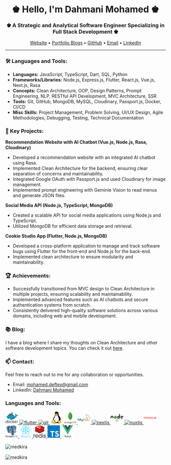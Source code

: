 <h1 align="center">♚ Hello, I'm Dahmani Mohamed ♚</h1>
<h3 align="center">♚ A Strategic and Analytical Software Engineer Specializing in Full Stack Development ♚</h3>


<p align="center">
  <a href="https://totaltechtn.com">Website</a> •
  <a href="https://dehmani-mohamed.vercel.app/blogs">Portfolio Blogs</a> •
  <a href="https://github.com/medkira">GitHub</a> •
  <a href="mailto:mohamed.deftex@gmail.com">Email</a> •
  <a href="https://www.linkedin.com/in/mohamed-dahmani-64574a266/">LinkedIn</a>
</p>

---

### 🛠️ Languages and Tools:
- **Languages:** JavaScript, TypeScript, Dart, SQL, Python
- **Frameworks/Libraries:** Node.js, Express.js, Flutter, React.js, Vue.js, Next.js, Rasa
- **Concepts:** Clean Architecture, OOP, Design Patterns, Prompt Engineering, NLP, RESTful API Development, MVC Architecture, SSR
- **Tools:** Git, GitHub, MongoDB, MySQL, Cloudinary, Passport.js, Docker, CI/CD
- **Misc Skills:** Project Management, Problem Solving, UI/UX Design, Agile Methodologies, Debugging, Testing, Technical Documentation

### 🚀 Key Projects:
   **Recommendation Website with AI Chatbot (Vue.js, Node.js, Rasa, Cloudinary)**
   - Developed a recommendation website with an integrated AI chatbot using Rasa.
   - Implemented Clean Architecture for the backend, ensuring clear separation of concerns and maintainability.
   - Integrated Google OAuth with Passport.js and used Cloudinary for image management.
   - Implemented prompt engineering with Geminie Vision to read menus and generate JSON files.

   **Social Media API (Node.js, TypeScript, MongoDB)**
   - Created a scalable API for social media applications using Node.js and TypeScript.
   - Utilized MongoDB for efficient data storage and retrieval.
     
   **Cookie Studio App (Flutter, Node.js, MongoDB)**
   - Developed a cross-platform application to manage and track software bugs using Flutter for the front-end and Node.js for the back-end.
   - Implemented clean architecture to ensure modularity and maintainability.
 


### 🏆 Achievements:
- Successfully transitioned from MVC design to Clean Architecture in multiple projects, ensuring scalability and maintainability.
- Implemented advanced features such as AI chatbots and secure authentication systems from scratch.
- Consistently delivered high-quality software solutions across various domains, including web and mobile development.

### 📚 Blog:
I have a blog where I share my thoughts on Clean Architecture and other software development topics. You can check it out [here](https://dehmani-mohamed.vercel.app/blogs).

### 📫 Contact:
Feel free to reach out to me for any collaboration or opportunities.
- Email: mohamed.deftex@gmail.com
- LinkedIn: [Dahmani Mohamed](https://www.linkedin.com/in/dahmani-mohamed/)
<h3 align="left">Languages and Tools:</h3>
<p align="left"> <a href="https://www.docker.com/" target="_blank" rel="noreferrer"> <img src="https://raw.githubusercontent.com/devicons/devicon/master/icons/docker/docker-original-wordmark.svg" alt="docker" width="40" height="40"/> </a> <a href="https://flutter.dev" target="_blank" rel="noreferrer"> <img src="https://www.vectorlogo.zone/logos/flutterio/flutterio-icon.svg" alt="flutter" width="40" height="40"/> </a> <a href="https://git-scm.com/" target="_blank" rel="noreferrer"> <img src="https://www.vectorlogo.zone/logos/git-scm/git-scm-icon.svg" alt="git" width="40" height="40"/> </a> <a href="https://www.linux.org/" target="_blank" rel="noreferrer"> <img src="https://raw.githubusercontent.com/devicons/devicon/master/icons/linux/linux-original.svg" alt="linux" width="40" height="40"/> </a> <a href="https://www.mongodb.com/" target="_blank" rel="noreferrer"> <img src="https://raw.githubusercontent.com/devicons/devicon/master/icons/mongodb/mongodb-original-wordmark.svg" alt="mongodb" width="40" height="40"/> </a> <a href="https://www.mysql.com/" target="_blank" rel="noreferrer"> <img src="https://raw.githubusercontent.com/devicons/devicon/master/icons/mysql/mysql-original-wordmark.svg" alt="mysql" width="40" height="40"/> </a> <a href="https://nextjs.org/" target="_blank" rel="noreferrer"> <img src="https://cdn.worldvectorlogo.com/logos/nextjs-2.svg" alt="nextjs" width="40" height="40"/> </a> <a href="https://nodejs.org" target="_blank" rel="noreferrer"> <img src="https://raw.githubusercontent.com/devicons/devicon/master/icons/nodejs/nodejs-original-wordmark.svg" alt="nodejs" width="40" height="40"/> </a> <a href="https://nuxtjs.org/" target="_blank" rel="noreferrer"> <img src="https://www.vectorlogo.zone/logos/nuxtjs/nuxtjs-icon.svg" alt="nuxtjs" width="40" height="40"/> </a> <a href="https://www.oracle.com/" target="_blank" rel="noreferrer"> <img src="https://raw.githubusercontent.com/devicons/devicon/master/icons/oracle/oracle-original.svg" alt="oracle" width="40" height="40"/> </a> <a href="https://www.postgresql.org" target="_blank" rel="noreferrer"> <img src="https://raw.githubusercontent.com/devicons/devicon/master/icons/postgresql/postgresql-original-wordmark.svg" alt="postgresql" width="40" height="40"/> </a> <a href="https://reactjs.org/" target="_blank" rel="noreferrer"> <img src="https://raw.githubusercontent.com/devicons/devicon/master/icons/react/react-original-wordmark.svg" alt="react" width="40" height="40"/> </a> <a href="https://redis.io" target="_blank" rel="noreferrer"> <img src="https://raw.githubusercontent.com/devicons/devicon/master/icons/redis/redis-original-wordmark.svg" alt="redis" width="40" height="40"/> </a> <a href="https://www.typescriptlang.org/" target="_blank" rel="noreferrer"> <img src="https://raw.githubusercontent.com/devicons/devicon/master/icons/typescript/typescript-original.svg" alt="typescript" width="40" height="40"/> </a> <a href="https://vuejs.org/" target="_blank" rel="noreferrer"> <img src="https://raw.githubusercontent.com/devicons/devicon/master/icons/vuejs/vuejs-original-wordmark.svg" alt="vuejs" width="40" height="40"/> </a> </p>

<p><img align="center" src="https://github-readme-stats.vercel.app/api/top-langs?username=medkira&show_icons=true&locale=en&layout=compact" alt="medkira" /></p>

<p><img align="center" src="https://github-readme-streak-stats.herokuapp.com/?user=medkira&" alt="medkira" /></p>

